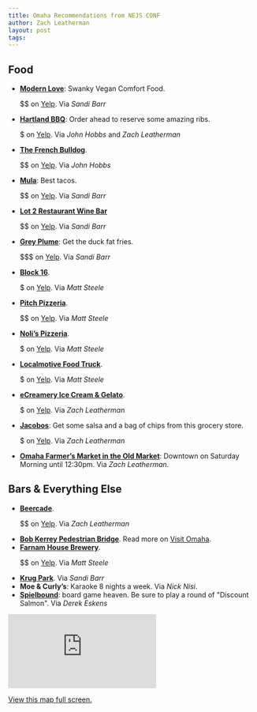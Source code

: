 ```yaml
---
title: Omaha Recommendations from NEJS CONF
author: Zach Leatherman
layout: post
tags:
---
```


<h2>Food</h2>

<ul>
	<li><strong><a href="http://www.modernloveomaha.com/">Modern Love</a></strong>: Swanky Vegan Comfort Food.
		<p>$$ on <a href="http://www.yelp.com/biz/modern-love-omaha">Yelp</a>. Via <em>Sandi Barr</em></p>
	</li>
	<li><strong><a href="http://www.hartlandbar-b-que.com/">Hartland BBQ</a></strong>: Order ahead to reserve some amazing ribs.
		<p>$ on <a href="http://www.yelp.com/biz/hartland-bar-b-que-omaha">Yelp</a>. Via <em>John Hobbs</em> and <em>Zach Leatherman</em></p>
	</li>
	<li><strong><a href="http://frenchbulldogomaha.com/">The French Bulldog</a></strong>.
		<p>$$ on <a href="http://www.yelp.com/biz/french-bulldog-omaha">Yelp</a>. Via <em>John Hobbs</em></p>
	</li>
	<li><strong><a href="http://mulaomaha.com/">Mula</a></strong>: Best tacos.
		<p>$$ on <a href="http://www.yelp.com/biz/mula-mexican-kitchen-and-tequileria-omaha">Yelp</a>. Via <em>Sandi Barr</em></p>
	</li>
	<li><strong><a href="http://lot2benson.com/">Lot 2 Restaurant Wine Bar</a></strong>
		<p>$$ on <a href="http://www.yelp.com/biz/lot-2-restaurant-wine-bar-omaha">Yelp</a>. Via <em>Sandi Barr</em></p>
	</li>
	<li><strong><a href="http://thegreyplume.com/">Grey Plume</a></strong>: Get the duck fat fries.
		<p>$$$ on <a href="http://www.yelp.com/biz/the-grey-plume-omaha">Yelp</a>. Via <em>Sandi Barr</em></p>
	</li>
	<li><strong><a href="http://block16omaha.com/">Block 16</a></strong>.
		<p>$ on <a href="http://www.yelp.com/biz/block-16-omaha-2">Yelp</a>. Via <em>Matt Steele</em></p>
	</li>
	<li><strong><a href="http://pitchpizzeria.com/">Pitch Pizzeria</a></strong>.
		<p>$$ on <a href="http://www.yelp.com/biz/pitch-coal-fire-pizzeria-omaha">Yelp</a>. Via <em>Matt Steele</em></p>
	</li>
	<li><strong><a href="http://www.nolispizzeria.com/">Noli’s Pizzeria</a></strong>.
		<p>$ on <a href="http://www.yelp.com/biz/nolis-pizzeria-omaha-2">Yelp</a>. Via <em>Matt Steele</em></p>
	</li>
	<li><strong><a href="http://localmotivefoodtruck.com/">Localmotive Food Truck</a></strong>.
		<p>$ on <a href="http://www.yelp.com/biz/localmotive-food-truck-omaha">Yelp</a>. Via <em>Matt Steele</em></p>
	</li>
	<li><strong><a href="http://www.ecreamery.com/">eCreamery Ice Cream &amp; Gelato</a></strong>.
		<p>$ on <a href="http://www.yelp.com/biz/ecreamery-ice-cream-and-gelato-omaha">Yelp</a>. Via <em>Zach Leatherman</em></p>
	</li>
	<li><strong><a href="http://www.jacobos.com/">Jacobos</a></strong>: Get some salsa and a bag of chips from this grocery store.
		<p>$ on <a href="http://www.yelp.com/biz/jacobos-grocery-omaha">Yelp</a>. Via <em>Zach Leatherman</em></p>
	</li>
	<li><strong><a href="http://omahafarmersmarket.com/old-market/">Omaha Farmer’s Market in the Old Market</a></strong>: Downtown on Saturday Morning until 12:30pm. Via <em>Zach Leatherman</em>.</li>
</ul>

<h2>Bars &amp; Everything Else</h2>

<ul>
	<li><strong><a href="http://www.thebeercade.com/">Beercade</a></strong>.
		<p>$$ on <a href="http://www.yelp.com/biz/beercade-omaha">Yelp</a>. Via <em>Zach Leatherman</em></p>
	</li>
	<li><strong><a href="https://twitter.com/BobTBridge">Bob Kerrey Pedestrian Bridge</a></strong>. Read more on <a href="http://www.visitomaha.com/bob/">Visit Omaha</a>.</li>
	<li><strong><a href="http://www.farnamhousebrewing.com/site/">Farnam House Brewery</a></strong>.
		<p>$$ on <a href="http://www.yelp.com/biz/farnam-house-brewing-company-omaha">Yelp</a>. Via <em>Matt Steele</em></p>
	</li>
	<li><strong><a href="http://www.krugpark.com/">Krug Park</a></strong>. Via <em>Sandi Barr</em></li>
	<li><strong>Moe &amp; Curly’s</strong>: Karaoke 8 nights a week. Via <em>Nick Nisi</em>.</li>
	<li><strong><a href="http://spielbound.com/">Spielbound</a></strong>: board game heaven. Be sure to play a round of "Discount Salmon". Via <em>Derek Eskens</em></li>
</ul>

<div class="fluid-width-video-wrapper">
	<iframe id="google-map" src="https://www.google.com/maps/d/embed?mid=zTl5zyG0y51Q.kOehg9U1h5OI" style="border: 0; pointer-events: none"></iframe>
</div>
<p><a href="https://www.google.com/maps/d/viewer?mid=zTl5zyG0y51Q.kOehg9U1h5OI&usp=sharing">View this map full screen.</a></p>
<script>
var map = document.getElementById( 'google-map' );
map.parentNode.addEventListener( 'click', function() {
	map.style[ 'pointer-events' ] = '';
});
map.parentNode.addEventListener( 'mouseleave', function() {
	map.style[ 'pointer-events' ] = 'none';
});
</script>
